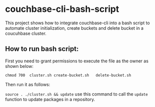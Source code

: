 # couchbase-cli-bash-script
This project shows how to integrate couchbase-cli into a bash script to automate cluster initialization, create buckets and delete bucket in a coucuhbase cluster.


## How to run bash script:    

First you need to grant permissions to execute the file as the owner as shown below:  

`chmod 700  cluster.sh create-bucket.sh   delete-bucket.sh` 

Then run it as follows:   

  `source . ./cluster.sh && update`   use this command to call the `update` function to update packages in a repository.  
  
  
  
  

